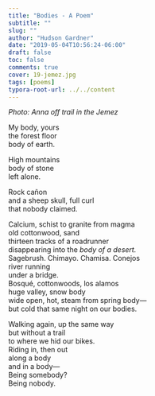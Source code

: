 ```yaml
---
title: "Bodies - A Poem"
subtitle: ""
slug: ""
author: "Hudson Gardner"
date: "2019-05-04T10:56:24-06:00"
draft: false
toc: false
comments: true
cover: 19-jemez.jpg
tags: [poems]
typora-root-url: ../../content
---
```


*Photo: Anna off trail in the Jemez*

My body, yours  
the forest floor  
body of earth.  

High mountains  
body of stone  
left alone.  

Rock cañon  
and a sheep skull, full curl  
that nobody claimed.  

Calcium, schist to granite from magma  
old cottonwood, sand  
thirteen tracks of a roadrunner  
disappearing into the *body of a desert.*  
Sagebrush. Chimayo. Chamisa. Conejos  
river running   
under a bridge.  
Bosqué, cottonwoods, los alamos  
huge valley, snow body  
wide open, hot, steam from spring body—  
but cold that same night on our bodies.  

Walking again, up the same way  
but without a trail  
to where we hid our bikes.   
Riding in, then out  
along a body  
and in a body—  
Being somebody?  
Being nobody. 